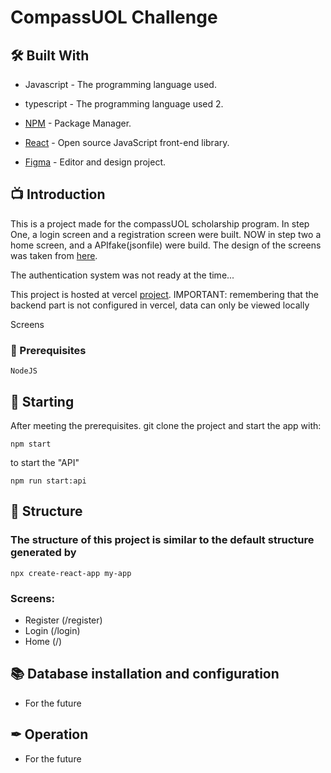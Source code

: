 ﻿#  CompassUOL Challenge
## 🛠 Built With

* Javascript - The programming language used.
* typescript - The programming language used 2.

* [NPM](https://www.npmjs.com/) - Package Manager.
* [React](https://react.dev/) - Open source JavaScript front-end library. 
* [Figma](https://www.figma.com/) - Editor and design project.

## 📺 Introduction


This is a project made for the compassUOL scholarship program. In step One, a login screen and a registration screen were built. NOW in step two a home screen, and a APIfake(jsonfile) were build. The design of the screens was taken from [here](https://www.figma.com/file/7ZDw6nMKPKCt44Vcmmekwl/Compass-Login?node-id=0-1&t=08nYoGd8hQmHqrBE-0).

The authentication system was not ready at the time...

This project is hosted at vercel [project](https://compass-challenge.vercel.app/). 
IMPORTANT: remembering that the backend part is not configured in vercel, data can only be viewed locally

Screens


### 🔧 Prerequisites

```
NodeJS 
```

## 📌 Starting

After meeting the prerequisites. git clone the project and start the app with:

```
npm start 
```

to start the "API" 
```
npm run start:api 
```


## 📜 Structure

### The structure of this project is similar to the default structure generated by 
```
npx create-react-app my-app
```
### Screens: 
* Register (/register)
* Login (/login)
* Home (/)



## 📚 Database installation and configuration

* For the future


## ✒ Operation

* For the future

